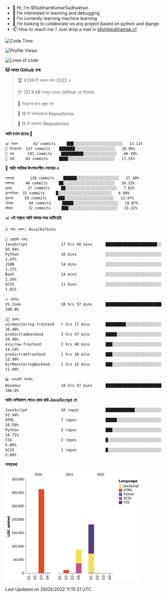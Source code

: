 - 👋 Hi, I’m @SubhamKumarSadhukhan
- 👀 I’m interested in learning and debugging
- 🌱 I’m currently learning machine learning
- 💞️ I’m looking to collaborate on any project based on python and django
- 📫 How to reach me ?
      Just drop a mail in idiot@subhamsk.cf

<!---
SubhamKumarSadhukhan/SubhamKumarSadhukhan is a ✨ special ✨ repository because its `README.md` (this file) appears on your GitHub profile.
You can click the Preview link to take a look at your changes.
--->


<!--START_SECTION:waka-->
![Code Time](http://img.shields.io/badge/Code%20Time-516%20hrs%2013%20mins-blue)

![Profile Views](http://img.shields.io/badge/%E0%A6%AA%E0%A7%8D%E0%A6%B0%E0%A7%8B%E0%A6%AB%E0%A6%BE%E0%A6%87%E0%A6%B2%20%E0%A6%A6%E0%A6%B0%E0%A7%8D%E0%A6%B6%E0%A6%A8-2-blue)

![Lines of code](https://img.shields.io/badge/%E0%A6%B9%E0%A7%8D%E0%A6%AF%E0%A6%BE%E0%A6%B2%E0%A7%8B%20%E0%A6%93%E0%A6%AF%E0%A6%BC%E0%A6%BE%E0%A6%B0%E0%A7%8D%E0%A6%B2%E0%A7%8D%E0%A6%A1%20%E0%A6%A5%E0%A7%87%E0%A6%95%E0%A7%87%20%E0%A6%86%E0%A6%AE%E0%A6%BF%20%E0%A6%B2%E0%A6%BF%E0%A6%96%E0%A7%87%E0%A6%9B%E0%A6%BF-600%20Thousand%20%E0%A6%95%E0%A7%8B%E0%A6%A1%E0%A7%87%E0%A6%B0%20%E0%A6%B2%E0%A6%BE%E0%A6%87%E0%A6%A8-blue)

**🐱 আমার Github তথ্য** 

> 🏆 4,139 টি অবদান সাল 2022 এ
 > 
> 📦 137.4 kB ব্যবহৃত হয়েছে GitHub এর স্টরেজের 
 > 
> 🚫 নিয়োগের জন্য প্রস্তুত নয়
 > 
> 📜 16 টি সর্বসাধারণের Repositories 
 > 
> 🔑 15 টি ব্যক্তিগত Repositories  
 > 
**আমি হলাম রাতের 🦉** 

```text
🌞 সকাল       62 commits     ███░░░░░░░░░░░░░░░░░░░░░░   13.11% 
🌆 দিনেরবেলা  137 commits    ███████░░░░░░░░░░░░░░░░░░   28.96% 
🌃 সন্ধা      191 commits    ██████████░░░░░░░░░░░░░░░   40.38% 
🌙 রাত্রি     83 commits     ████░░░░░░░░░░░░░░░░░░░░░   17.55%

```
📅 **আমি সর্বাধিক উৎপাদনশীল সোমবার এ** 

```text
সোমবার       130 commits    ██████░░░░░░░░░░░░░░░░░░░   27.48% 
মঙ্গলবার     48 commits     ██░░░░░░░░░░░░░░░░░░░░░░░   10.15% 
বুধবার       37 commits     ██░░░░░░░░░░░░░░░░░░░░░░░   7.82% 
বৃহস্পতিবার  33 commits     █░░░░░░░░░░░░░░░░░░░░░░░░   6.98% 
শুক্রবার     59 commits     ███░░░░░░░░░░░░░░░░░░░░░░   12.47% 
শনিবার       94 commits     █████░░░░░░░░░░░░░░░░░░░░   19.87% 
রবিবার       72 commits     ███░░░░░░░░░░░░░░░░░░░░░░   15.22%

```


📊 **এই সপ্তাহে আমি আমার সময় কাটিয়েছি** 

```text
⌚︎ সময় অঞ্চল: Asia/Kolkata

💬 প্রোগ্রামিং ভাষা: 
JavaScript               17 hrs 48 mins      ███████████████████████░░   93.94% 
Python                   16 mins             ░░░░░░░░░░░░░░░░░░░░░░░░░   1.47% 
JSON                     14 mins             ░░░░░░░░░░░░░░░░░░░░░░░░░   1.27% 
Bash                     14 mins             ░░░░░░░░░░░░░░░░░░░░░░░░░   1.26% 
SCSS                     11 mins             ░░░░░░░░░░░░░░░░░░░░░░░░░   1.02%

🔥 এডিটর: 
VS Code                  18 hrs 57 mins      █████████████████████████   100.0%

🐱‍💻 প্রকল্ম: 
airmonitoring-frontend   7 hrs 17 mins       █████████░░░░░░░░░░░░░░░░   38.48% 
predictrambackend        3 hrs 47 mins       █████░░░░░░░░░░░░░░░░░░░░   19.98% 
ezscrow-frontend         2 hrs 40 mins       ███░░░░░░░░░░░░░░░░░░░░░░   14.14% 
predictramfrontend       2 hrs 39 mins       ███░░░░░░░░░░░░░░░░░░░░░░   13.99% 
AirMonitoringBackend     2 hrs 15 mins       ███░░░░░░░░░░░░░░░░░░░░░░   11.94%

💻 অপারেটিং সিস্টেম: 
Windows                  18 hrs 57 mins      █████████████████████████   100.0%

```

**আমি বেশিরভাগ ক্ষেত্রে কোড করি JavaScript তে** 

```text
JavaScript               18 repos            █████████████░░░░░░░░░░░░   52.94% 
HTML                     7 repos             █████░░░░░░░░░░░░░░░░░░░░   20.59% 
Python                   5 repos             ███░░░░░░░░░░░░░░░░░░░░░░   14.71% 
CSS                      2 repos             █░░░░░░░░░░░░░░░░░░░░░░░░   5.88% 
SCSS                     2 repos             █░░░░░░░░░░░░░░░░░░░░░░░░   5.88%

```


**সময়রেখা**

![Chart not found](https://raw.githubusercontent.com/SubhamKumarSadhukhan/SubhamKumarSadhukhan/main/charts/bar_graph.png) 


 Last Updated on 29/05/2022 11:15:31 UTC
<!--END_SECTION:waka-->
